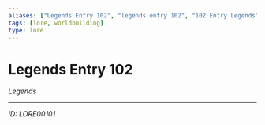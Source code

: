 ```yaml
---
aliases: ["Legends Entry 102", "legends entry 102", "102 Entry Legends"]
tags: [lore, worldbuilding]
type: lore
---
```


# Legends Entry 102

*Legends*

---
*ID: LORE00101*